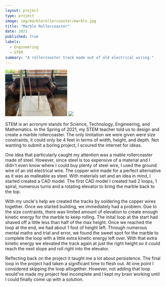 ```yaml
---
layout: project
type: project
image: img/marblerollercoaster/marble.jpg
title: "Marble Rollercoaster"
date: 2021
published: true
labels:
  - Engineering
  - STEM
summary: "A rollercoaster track made out of old electrical wiring."
---
```


<div class="text-center p-4">
  <img width="200px" 
       src="../img/marblerollercoaster/marble2.jpg" 
       class="img-thumbnail" >
  <img width="200px" 
       src="..img/marblerollercoaster/marble3.jpg" 
       class="img-thumbnail" >
</div>

STEM is an acronym stands for Science, Technology, Engineering, and Mathematics. In the Spring of 2021, my STEM teacher told us to design and create a marble rollercoaster. The only limitation we were given were size constraints, it could only be 4 feet in terms of width, height, and depth. Not wanting to submit a boring project, I scoured the internet for ideas.

One idea that particularly caught my attention was a mable rollercoaster made of steel. However, since steel is too expensive of a material and I didn't even know where I could buy plenty of steel wire, I used the ground wire of an old electrical wire. The copper wire made for a perfect alternative as it was as malleable as steel. With materials set and an idea in mind, I started created a CAD model. The first CAD model I created had 2 loops, 1 spiral, numerous turns and a rotating elevator to bring the marble back to the top.

With my uncle's help we created the tracks by soldering the copper wires together. Once we started building, we immediately had a problem. Due to the size contraints, there was limited amount of elevation to create enough kinetic energy for the marble to keep rolling. The inital loop at the start had shaved off a little less than half of the max height. Once we reached the loop at the end, we had about 1 foot of height left. Through numerous mental maths and trial and error, we found the sweet spot for the marble to complete the loop with a little extra kinetic energy left over. With that extra kinetic energy we elevated the track again at just the right height so it could reach the next slope and roll right into the elevator.

Reflecting back on the project it taught me a lot about persistence. The final loop in the project had taken a significant time to flesh out. At one point I considered skipping the loop altogether. However, not adding that loop would've made my project feel incomplete and I kept my brain working until I could finally come up with a solution.
